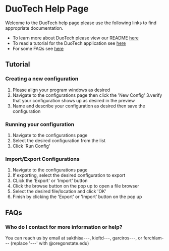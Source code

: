 # DuoTech Help Page
Welcome to the DuoTech help page please use the following links to find appropriate documentation.
* To learn more about DuoTech please view our README [here](https://github.com/roseg31/Capstone-Dual-Screen-App/blob/master/README.md)
* To read a tutorial for the DuoTech application see [here](#Tutorial)
* For some FAQs see [here](#FAQs)

## Tutorial
### Creating a new configuration
1. Please align your program windows as desired
2. Navigate to the configurations page then click the 'New Config' 
3.verify that your configuration shows up as desired in the preview
4. Name and describe your configuration as desired then save the configuration

### Running your configuration
1. Navigate to the configurations page
2. Select the desired configuration from the list
3. Click 'Run Config'

### Import/Export Configurations
1. Navigate to the configurations page
2. If exporting, select the desired configuration to export
3. CLick the 'Export' or 'Import' button
4. Click the browse button on the pop up to open a file browser
5. Select the desired file/location and click 'OK'
6. Finish by clicking the 'Export' or 'Import' button on the pop up

## FAQs
### Who do I contact for more information or help?
You can reach us by email at sakthisa---, kieftd---, garciros---, or ferchlam--- (replace '---' with @oregonstate.edu) 
